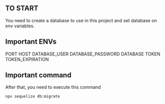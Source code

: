 ## TO START

You need to create a database to use in this project and set database on env variables.

## Important ENVs

PORT
HOST
DATABASE_USER
DATABASE_PASSWORD
DATABASE
TOKEN
TOKEN_EXPIRATION

## Important command

After that, you need to execute this command

```
npx sequelize db:migrate
```
